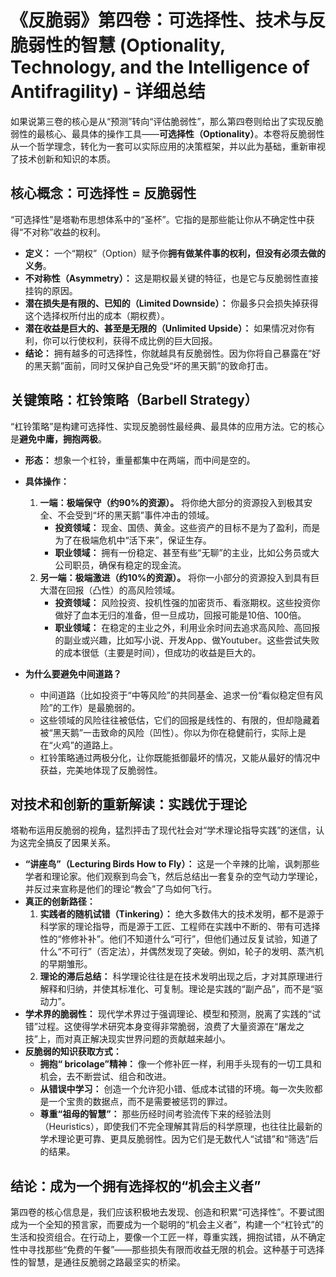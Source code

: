 # 《反脆弱》第四卷：可选择性、技术与反脆弱性的智慧 (Optionality, Technology, and the Intelligence of Antifragility) - 详细总结

如果说第三卷的核心是从“预测”转向“评估脆弱性”，那么第四卷则给出了实现反脆弱性的最核心、最具体的操作工具——**可选择性（Optionality）**。本卷将反脆弱性从一个哲学理念，转化为一套可以实际应用的决策框架，并以此为基础，重新审视了技术创新和知识的本质。

## 核心概念：可选择性 = 反脆弱性

“可选择性”是塔勒布思想体系中的“圣杯”。它指的是那些能让你从不确定性中获得“不对称”收益的权利。

* **定义：** 一个“期权”（Option）赋予你**拥有做某件事的权利，但没有必须去做的义务**。
* **不对称性（Asymmetry）：** 这是期权最关键的特征，也是它与反脆弱性直接挂钩的原因。
* **潜在损失是有限的、已知的（Limited Downside）：** 你最多只会损失掉获得这个选择权所付出的成本（期权费）。
* **潜在收益是巨大的、甚至是无限的（Unlimited Upside）：** 如果情况对你有利，你可以行使权利，获得不成比例的巨大回报。
* **结论：** 拥有越多的可选择性，你就越具有反脆弱性。因为你将自己暴露在“好的黑天鹅”面前，同时又保护自己免受“坏的黑天鹅”的致命打击。

## 关键策略：杠铃策略（Barbell Strategy）

“杠铃策略”是构建可选择性、实现反脆弱性最经典、最具体的应用方法。它的核心是**避免中庸，拥抱两极**。

* **形态：** 想象一个杠铃，重量都集中在两端，而中间是空的。
* **具体操作：**
  1. **一端：极端保守（约90%的资源）。** 将你绝大部分的资源投入到极其安全、不会受到“坏的黑天鹅”事件冲击的领域。
     * **投资领域：** 现金、国债、黄金。这些资产的目标不是为了盈利，而是为了在极端危机中“活下来”，保证生存。
     * **职业领域：** 拥有一份稳定、甚至有些“无聊”的主业，比如公务员或大公司职员，确保有稳定的现金流。
  2. **另一端：极端激进（约10%的资源）。** 将你一小部分的资源投入到具有巨大潜在回报（凸性）的高风险领域。
     * **投资领域：** 风险投资、投机性强的加密货币、看涨期权。这些投资你做好了血本无归的准备，但一旦成功，回报可能是10倍、100倍。
     * **职业领域：** 在稳定的主业之外，利用业余时间去追求高风险、高回报的副业或兴趣，比如写小说、开发App、做Youtuber。这些尝试失败的成本很低（主要是时间），但成功的收益是巨大的。

* **为什么要避免中间道路？**
  * 中间道路（比如投资于“中等风险”的共同基金、追求一份“看似稳定但有风险”的工作）是最脆弱的。
  * 这些领域的风险往往被低估，它们的回报是线性的、有限的，但却隐藏着被“黑天鹅”一击致命的风险（凹性）。你以为你在稳健前行，实际上是在“火鸡”的道路上。
  * 杠铃策略通过两极分化，让你既能抵御最坏的情况，又能从最好的情况中获益，完美地体现了反脆弱性。

## 对技术和创新的重新解读：实践优于理论

塔勒布运用反脆弱的视角，猛烈抨击了现代社会对“学术理论指导实践”的迷信，认为这完全搞反了因果关系。

* **“讲座鸟”（Lecturing Birds How to Fly）：** 这是一个辛辣的比喻，讽刺那些学者和理论家。他们观察到鸟会飞，然后总结出一套复杂的空气动力学理论，并反过来宣称是他们的理论“教会”了鸟如何飞行。
* **真正的创新路径：**
  1. **实践者的随机试错（Tinkering）：** 绝大多数伟大的技术发明，都不是源于科学家的理论指导，而是源于工匠、工程师在实践中不断的、带有可选择性的“修修补补”。他们不知道什么“可行”，但他们通过反复试验，知道了什么“不可行”（否定法），并偶然发现了突破。例如，轮子的发明、蒸汽机的早期雏形。
  2. **理论的滞后总结：** 科学理论往往是在技术发明出现之后，才对其原理进行解释和归纳，并使其标准化、可复制。理论是实践的“副产品”，而不是“驱动力”。
* **学术界的脆弱性：** 现代学术界过于强调理论、模型和预测，脱离了实践的“试错”过程。这使得学术研究本身变得非常脆弱，浪费了大量资源在“屠龙之技”上，而对真正解决现实世界问题的贡献越来越小。
* **反脆弱的知识获取方式：**
  * **拥抱“ bricolage”精神：** 像一个修补匠一样，利用手头现有的一切工具和机会，去不断尝试、组合和改进。
  * **从错误中学习：** 创造一个允许犯小错、低成本试错的环境。每一次失败都是一个宝贵的数据点，而不是需要被惩罚的罪过。
  * **尊重“祖母的智慧”：** 那些历经时间考验流传下来的经验法则（Heuristics），即使我们不完全理解其背后的科学原理，也往往比最新的学术理论更可靠、更具反脆弱性。因为它们是无数代人“试错”和“筛选”后的结果。

## 结论：成为一个拥有选择权的“机会主义者”

第四卷的核心信息是，我们应该积极地去发现、创造和积累“可选择性”。不要试图成为一个全知的预言家，而要成为一个聪明的“机会主义者”，构建一个“杠铃式”的生活和投资组合。在行动上，要像一个工匠一样，尊重实践，拥抱试错，从不确定性中寻找那些“免费的午餐”——那些损失有限而收益无限的机会。这种基于可选择性的智慧，是通往反脆弱之路最坚实的桥梁。
